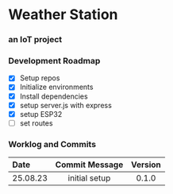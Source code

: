 # Weather Station

### an IoT project

### Development Roadmap

- [x] Setup repos
- [x] Initialize environments
- [x] Install dependencies
- [x] setup server.js with express
- [x] setup ESP32
- [ ] set routes

### Worklog and Commits

Date | Commit Message | Version
:-----|:----------------:|:--------:
25.08.23 | initial setup | 0.1.0

